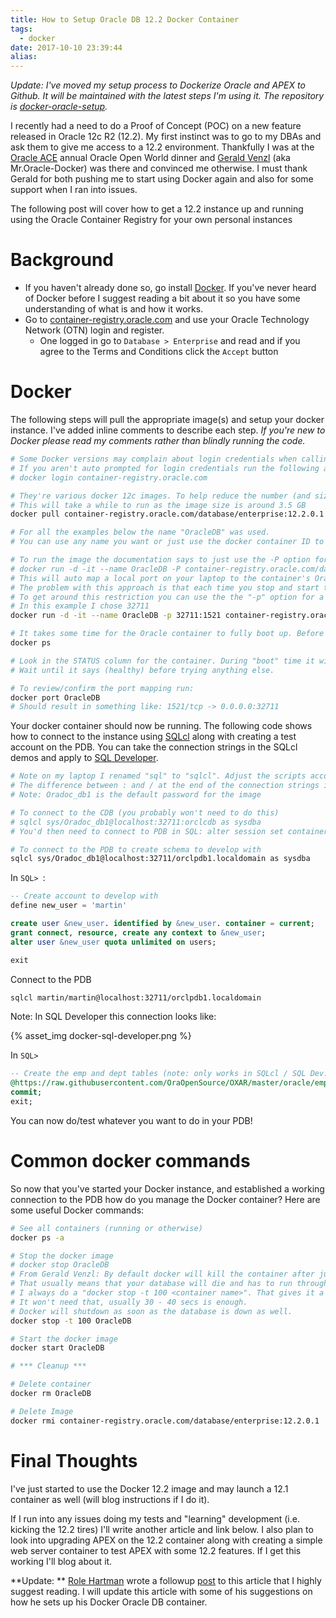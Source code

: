 ```yaml
---
title: How to Setup Oracle DB 12.2 Docker Container
tags:
  - docker
date: 2017-10-10 23:39:44
alias:
---
```

_Update: I've moved my setup process to Dockerize Oracle and APEX to Github. It will be maintained with the latest steps I'm using it. The repository is [docker-oracle-setup](https://github.com/martindsouza/docker-oracle-setup)._

I recently had a need to do a Proof of Concept (POC) on a new feature released in Oracle 12c R2 (12.2). My first instinct was to go to my DBAs and ask them to give me access to a 12.2 environment. Thankfully I was at the [Oracle ACE](http://www.oracle.com/technetwork/community/oracle-ace/index.html) annual Oracle Open World dinner and [Gerald Venzl](https://twitter.com/geraldvenzl?lang=en) (aka Mr.Oracle-Docker) was there and convinced me otherwise. I must thank Gerald for both pushing me to start using Docker again and also for some support when I ran into issues.

The following post will cover how to get a 12.2 instance up and running using the Oracle Container Registry for your own personal instances

# Background

- If you haven't already done so, go install [Docker](https://www.docker.com). If you've never heard of Docker before I suggest reading a bit about it so you have some understanding of what is and how it works.
- Go to [container-registry.oracle.com](https://container-registry.oracle.com) and use your Oracle Technology Network (OTN) login and register.
  - One logged in go to `Database > Enterprise` and read and if you agree to the Terms and Conditions click the `Accept` button

# Docker

The following steps will pull the appropriate image(s) and setup your docker instance. I've added inline comments to describe each step. _If you're new to Docker please read my comments rather than blindly running the code._

```bash
# Some Docker versions may complain about login credentials when calling the pull command
# If you aren't auto prompted for login credentials run the following and use your OTN credentials
# docker login container-registry.oracle.com

# They're various docker 12c images. To help reduce the number (and size) of images on my laptop I only needed the 12.2 version
# This will take a while to run as the image size is around 3.5 GB
docker pull container-registry.oracle.com/database/enterprise:12.2.0.1

# For all the examples below the name "OracleDB" was used.
# You can use any name you want or just use the docker container ID to reference it

# To run the image the documentation says to just use the -P option for something like:
# docker run -d -it --name OracleDB -P container-registry.oracle.com/database/enterprise:12.2.0.1
# This will auto map a local port on your laptop to the container's Oracle 1521 port.
# The problem with this approach is that each time you stop and start the container you may get a new local port
# To get around this restriction you can use the the "-p" option for a statically defined port.
# In this example I chose 32711
docker run -d -it --name OracleDB -p 32711:1521 container-registry.oracle.com/database/enterprise:12.2.0.1

# It takes some time for the Oracle container to fully boot up. Before trying to connect to it check the container status by running:
docker ps

# Look in the STATUS column for the container. During "boot" time it will say "... (health: starting)".
# Wait until it says (healthy) before trying anything else.

# To review/confirm the port mapping run:
docker port OracleDB
# Should result in something like: 1521/tcp -> 0.0.0.0:32711

```

Your docker container should now be running. The following code shows how to connect to the instance using [SQLcl](http://www.oracle.com/technetwork/developer-tools/sqlcl/overview/index.html) along with creating a test account on the PDB. You can take the connection strings in the SQLcl demos and apply to [SQL Developer](http://www.oracle.com/technetwork/developer-tools/sql-developer/overview/index.html).

```bash
# Note on my laptop I renamed "sql" to "sqlcl". Adjust the scripts accordingly or call sqlplus
# The difference between : and / at the end of the connection strings is :SID /SERVICE_NAME
# Note: Oradoc_db1 is the default password for the image

# To connect to the CDB (you probably won't need to do this)
# sqlcl sys/Oradoc_db1@localhost:32711:orclcdb as sysdba
# You'd then need to connect to PDB in SQL: alter session set container = orclpdb1;

# To connect to the PDB to create schema to develop with
sqlcl sys/Oradoc_db1@localhost:32711/orclpdb1.localdomain as sysdba
```

In `SQL> `:

```sql
-- Create account to develop with
define new_user = 'martin'

create user &new_user. identified by &new_user. container = current;
grant connect, resource, create any context to &new_user;
alter user &new_user quota unlimited on users;

exit
```

Connect to the PDB

```bash
sqlcl martin/martin@localhost:32711/orclpdb1.localdomain
```

Note: In SQL Developer this connection looks like:

{% asset_img docker-sql-developer.png %}

In `SQL> `

```sql
-- Create the emp and dept tables (note: only works in SQLcl / SQL Dev. Not SQL*Plus)
@https://raw.githubusercontent.com/OraOpenSource/OXAR/master/oracle/emp_dept.sql
commit;
exit;
```

You can now do/test whatever you want to do in your PDB!


# Common docker commands

So now that you've started your Docker instance, and established a working connection to the PDB how do you manage the Docker container? Here are some useful Docker commands:

```bash
# See all containers (running or otherwise)
docker ps -a

# Stop the docker image
# docker stop OracleDB
# From Gerald Venzl: By default docker will kill the container after just 10 seconds.
# That usually means that your database will die and has to run through recovery when it restarts.
# I always do a "docker stop -t 100 <container name>". That gives it a minute and 40 secs.
# It won't need that, usually 30 - 40 secs is enough.
# Docker will shutdown as soon as the database is down as well.
docker stop -t 100 OracleDB

# Start the docker image
docker start OracleDB

# *** Cleanup ***

# Delete container
docker rm OracleDB

# Delete Image
docker rmi container-registry.oracle.com/database/enterprise:12.2.0.1
```

# Final Thoughts

I've just started to use the Docker 12.2 image and may launch a 12.1 container as well (will blog instructions if I do it).

If I run into any issues doing my tests and "learning" development (i.e. kicking the 12.2 tires) I'll write another article and link below. I also plan to look into upgrading APEX on the 12.2 container along with creating a simple web server container to test APEX with some 12.2 features. If I get this working I'll blog about it.

**Update: ** [Role Hartman](https://twitter.com/RoelH) wrote a followup [post](http://roelhartman.blogspot.ca/2017/10/dockerize-your-apex-development.html) to this article that I highly suggest reading. I will update this article with some of his suggestions on how he sets up his Docker Oracle DB container.
